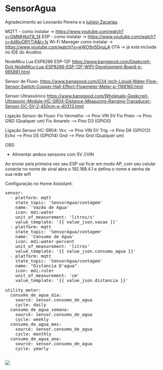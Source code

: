 # SensorAgua

Agradecimento ao Leonardo Pereira e a <a href="https://github.com/izacarias">Iulisloi Zacarias</a>.

  MQTT - como instalar -> https://www.youtube.com/watch?v=GMMH6qT8_f4
  ESP - como instalar -> https://www.youtube.com/watch?v=4d8joORYTIA&t=1s
  Wi-Fi Manager  como instalar -> https://www.youtube.com/watch?v=wWO9n5DnuLA
  OTA -> já está incluida no IDE do Arudino
  
  NodeMcu Lua ESP8266 ESP-12F
  https://www.banggood.com/Geekcreit-Doit-NodeMcu-Lua-ESP8266-ESP-12F-WIFI-Development-Board-p-985891.html
  
  Sensor de Fluxo:
  https://www.banggood.com/G34-Inch-Liquid-Water-Flow-Sensor-Switch-Copper-Hall-Effect-Flowmeter-Meter-p-1188160.html
  
  Sensor Ultrassônico
  https://www.banggood.com/Wholesale-Geekcreit-Ultrasonic-Module-HC-SR04-Distance-Measuring-Ranging-Transducer-Sensor-DC-5V-2-450cm-p-40313.html


  Ligação Sensor de Fluxo:
  Fio Vermelho --> Pino VIN 5V
  Fio Preto    --> Pino GND (Qualquer um)
  Fio Amarelo  --> Pino D3 (GPIO0)

  Ligação Sensor HC-SR04:
  Vcc  -->  Pino VIN 5V
  Trig -->  Pino D6 (GPIO12)
  Echo -->  Pino D5 (GPIO14)
  Gnd  -->  Pino Gnd (Qualquer um)

  OBS:
  - Alimentar ambos sensores com 5V //VIN

  Ao enviar pela primeira vez seu ESP vai ficar em modo AP, com seu celular conecte no nome de sinal abra o 192.168.4.1 e defina o nome e senha de sua rede wifi

Configuração no Home Assistant:
<pre>
sensor:
  - platform: mqtt
    state_topic: 'SensorAgua/contagem'
    name: 'Vazão de Água'
    icon: mdi:water
    unit_of_measurement: 'litros/s'
    value_template: '{{ value_json.vazao }}'
  - platform: mqtt
    state_topic: 'SensorAgua/contagem'
    name: 'Consumo de Água'
    icon: mdi:water-percent
    unit_of_measurement: 'litros'
    value_template: '{{ value_json.consumo_agua }}'
  - platform: mqtt
    state_topic: 'SensorAgua/contagem'
    name: "Distancia D'agua"
    icon: mdi:ruler
    unit_of_measurement: 'cm'
    value_template: '{{ value_json.distancia }}'

utility_meter:
  consumo_de_agua_dia:
    source: sensor.consumo_de_agua
    cycle: daily
  consumo_de_agua_semana:
    source: sensor.consumo_de_agua
    cycle: weekly
  consumo_de_agua_mes:
    source: sensor.consumo_de_agua
    cycle: monthly
  consumo_de_agua_ano:
    source: sensor.consumo_de_agua
    cycle: yearly
    </pre>
<img src="https://raw.githubusercontent.com/remontti/SensorAgua/master/agua.png">
